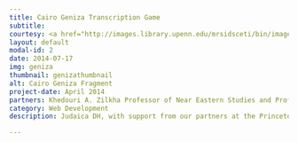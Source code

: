 ```yaml
---
title: Cairo Geniza Transcription Game
subtitle:
courtesy: <a href="http://images.library.upenn.edu/mrsidsceti/bin/image_jpeg2.pl?coll=manuscripts;subcoll=h083;image=h083_wk1_body0002.sid;level=3;degree=0">“Baraita De-Melekhet Ha-Mishkan, VI-X. 1r.” Halper 03. Cairo Genizah Collection, University of Pennsylvania Center for Advanced Judaic Studies. Accessed November 30, 2016.</a>
layout: default
modal-id: 2
date: 2014-07-17
img: geniza
thumbnail: genizathumbnail
alt: Cairo Geniza Fragment
project-date: April 2014
partners: Khedouri A. Zilkha Professor of Near Eastern Studies and Professor of History Marina Rustow with the Princeton Geniza Lab </br> Professor Steve Jacobs with Rochester Institute of Technology's MAGIC Center
category: Web Development
description: Judaica DH, with support from our partners at the Princeton Genizah Lab and Rochester Institute of Technology's MAGIC Center, is working to create a game that will transcribe Cairo Geniza fragments. Without needing any secondary language proficiency, users will only need to be able to match picture to picture. For example, a user might match a picture of an “aleph,” written in modern Hebrew script and the first letter in the Hebrew alphabet, to a picture of the “aleph” known to be written in the Cairo Geniza hand. They know what the picture of each "aleph" looks like, yet they don't need to know the letter is an aleph. The data from the game will then be exported and will be used by scholars to analyze Geniza fragments.

---
```

